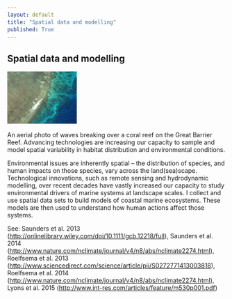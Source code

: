 ```yaml
---
layout: default
title: "Spatial data and modelling"
published: True  
---
```


## Spatial data and modelling

<div class = "image_caption">
<img src ="/images/reef_from_air.png" alt="coral reef" class="largeimage"/>
<p>
An aerial photo of waves breaking over a coral reef on the Great Barrier Reef. Advancing technologies are increasing our capacity to sample and model spatial variability in habitat distribution and environmental conditions. </p>
</div>  

Environmental issues are inherently spatial – the distribution of species, and human impacts on those species, vary across the land(sea)scape. Technological innovations, such as remote sensing and hydrodynamic modelling, over recent decades have vastly increased our capacity to study environmental drivers of marine systems at landscape scales. I collect and use spatial data sets to build models of coastal marine ecosystems. These models are then used to understand how human actions affect those systems.


See: Saunders et al. 2013 (http://onlinelibrary.wiley.com/doi/10.1111/gcb.12218/full), Saunders et al. 2014 (http://www.nature.com/nclimate/journal/v4/n8/abs/nclimate2274.html),  Roelfsema et al. 2013 (http://www.sciencedirect.com/science/article/pii/S0272771413003818), Roelfsema et al. 2014 (http://www.nature.com/nclimate/journal/v4/n8/abs/nclimate2274.html), Lyons et al. 2015 (http://www.int-res.com/articles/feature/m530p001.pdf)
